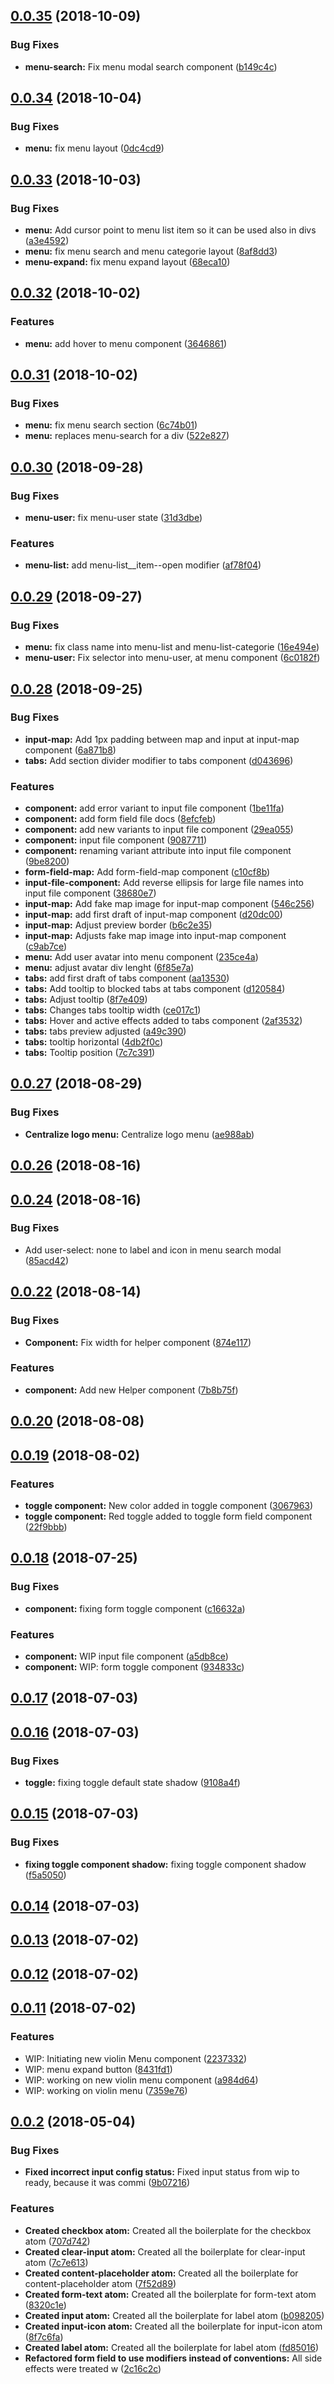 <a name="0.0.35"></a>
## [0.0.35](https://github.com/involvestecnologia/violin.css/compare/v0.0.34...v0.0.35) (2018-10-09)


### Bug Fixes

* **menu-search:** Fix menu modal search component ([b149c4c](https://github.com/involvestecnologia/violin.css/commit/b149c4c))



<a name="0.0.34"></a>
## [0.0.34](https://github.com/involvestecnologia/violin.css/compare/v0.0.33...v0.0.34) (2018-10-04)


### Bug Fixes

* **menu:** fix menu layout ([0dc4cd9](https://github.com/involvestecnologia/violin.css/commit/0dc4cd9))



<a name="0.0.33"></a>
## [0.0.33](https://github.com/involvestecnologia/violin.css/compare/v0.0.32...v0.0.33) (2018-10-03)


### Bug Fixes

* **menu:** Add cursor point to menu list item so it can be used also in divs ([a3e4592](https://github.com/involvestecnologia/violin.css/commit/a3e4592))
* **menu:** fix menu search and menu categorie layout ([8af8dd3](https://github.com/involvestecnologia/violin.css/commit/8af8dd3))
* **menu-expand:** fix menu expand layout ([68eca10](https://github.com/involvestecnologia/violin.css/commit/68eca10))



<a name="0.0.32"></a>
## [0.0.32](https://github.com/involvestecnologia/violin.css/compare/v0.0.31...v0.0.32) (2018-10-02)


### Features

* **menu:** add hover to menu component ([3646861](https://github.com/involvestecnologia/violin.css/commit/3646861))



<a name="0.0.31"></a>
## [0.0.31](https://github.com/involvestecnologia/violin.css/compare/0.0.31...v0.0.31) (2018-10-02)


### Bug Fixes

* **menu:** fix menu search section ([6c74b01](https://github.com/involvestecnologia/violin.css/commit/6c74b01))
* **menu:** replaces menu-search for a div ([522e827](https://github.com/involvestecnologia/violin.css/commit/522e827))



<a name="0.0.30"></a>
## [0.0.30](https://github.com/involvestecnologia/violin.css/compare/v0.0.29...0.0.30) (2018-09-28)


### Bug Fixes

* **menu-user:** fix menu-user state ([31d3dbe](https://github.com/involvestecnologia/violin.css/commit/31d3dbe))


### Features

* **menu-list:** add menu-list__item--open modifier ([af78f04](https://github.com/involvestecnologia/violin.css/commit/af78f04))



<a name="0.0.29"></a>
## [0.0.29](https://github.com/involvestecnologia/violin.css/compare/v0.0.28...v0.0.29) (2018-09-27)


### Bug Fixes

* **menu:** fix class name into menu-list and menu-list-categorie ([16e494e](https://github.com/involvestecnologia/violin.css/commit/16e494e))
* **menu-user:** Fix selector into menu-user, at menu component ([6c0182f](https://github.com/involvestecnologia/violin.css/commit/6c0182f))



<a name="0.0.28"></a>
## [0.0.28](https://github.com/involvestecnologia/violin.css/compare/v0.0.27...v0.0.28) (2018-09-25)


### Bug Fixes

* **input-map:** Add 1px padding between map and input at input-map component ([6a871b8](https://github.com/involvestecnologia/violin.css/commit/6a871b8))
* **tabs:** Add section divider modifier to tabs component ([d043696](https://github.com/involvestecnologia/violin.css/commit/d043696))


### Features

* **component:** add error variant to input file component ([1be11fa](https://github.com/involvestecnologia/violin.css/commit/1be11fa))
* **component:** add form field file docs ([8efcfeb](https://github.com/involvestecnologia/violin.css/commit/8efcfeb))
* **component:** add new variants to input file component ([29ea055](https://github.com/involvestecnologia/violin.css/commit/29ea055))
* **component:** input file component ([9087711](https://github.com/involvestecnologia/violin.css/commit/9087711))
* **component:** renaming variant attribute into input file component ([9be8200](https://github.com/involvestecnologia/violin.css/commit/9be8200))
* **form-field-map:** Add form-field-map component ([c10cf8b](https://github.com/involvestecnologia/violin.css/commit/c10cf8b))
* **input-file-component:** Add reverse ellipsis for large file names into input file component ([38680e7](https://github.com/involvestecnologia/violin.css/commit/38680e7))
* **input-map:** Add fake map image for input-map component ([546c256](https://github.com/involvestecnologia/violin.css/commit/546c256))
* **input-map:** add first draft of input-map component ([d20dc00](https://github.com/involvestecnologia/violin.css/commit/d20dc00))
* **input-map:** Adjust preview border ([b6c2e35](https://github.com/involvestecnologia/violin.css/commit/b6c2e35))
* **input-map:** Adjusts fake map image into input-map component ([c9ab7ce](https://github.com/involvestecnologia/violin.css/commit/c9ab7ce))
* **menu:** Add user avatar into menu component ([235ce4a](https://github.com/involvestecnologia/violin.css/commit/235ce4a))
* **menu:** adjust avatar div lenght ([6f85e7a](https://github.com/involvestecnologia/violin.css/commit/6f85e7a))
* **tabs:** add first draft of tabs component ([aa13530](https://github.com/involvestecnologia/violin.css/commit/aa13530))
* **tabs:** Add tooltip to blocked tabs at tabs component ([d120584](https://github.com/involvestecnologia/violin.css/commit/d120584))
* **tabs:** Adjust tooltip ([8f7e409](https://github.com/involvestecnologia/violin.css/commit/8f7e409))
* **tabs:** Changes tabs tooltip width ([ce017c1](https://github.com/involvestecnologia/violin.css/commit/ce017c1))
* **tabs:** Hover and active effects added to tabs component ([2af3532](https://github.com/involvestecnologia/violin.css/commit/2af3532))
* **tabs:** tabs preview adjusted ([a49c390](https://github.com/involvestecnologia/violin.css/commit/a49c390))
* **tabs:** tooltip horizontal ([4db2f0c](https://github.com/involvestecnologia/violin.css/commit/4db2f0c))
* **tabs:** Tooltip position ([7c7c391](https://github.com/involvestecnologia/violin.css/commit/7c7c391))



<a name="0.0.27"></a>
## [0.0.27](https://github.com/involvestecnologia/violin.css/compare/v0.0.26...v0.0.27) (2018-08-29)


### Bug Fixes

* **Centralize logo menu:** Centralize logo menu ([ae988ab](https://github.com/involvestecnologia/violin.css/commit/ae988ab))



<a name="0.0.26"></a>
## [0.0.26](https://github.com/involvestecnologia/violin.css/compare/v0.0.25...v0.0.26) (2018-08-16)



<a name="0.0.24"></a>
## [0.0.24](https://github.com/involvestecnologia/violin.css/compare/v0.0.23...v0.0.24) (2018-08-16)


### Bug Fixes

* Add user-select: none to label and icon in menu search modal ([85acd42](https://github.com/involvestecnologia/violin.css/commit/85acd42))



<a name="0.0.22"></a>
## [0.0.22](https://github.com/involvestecnologia/violin.css/compare/v0.0.21...v0.0.22) (2018-08-14)


### Bug Fixes

* **Component:** Fix width for helper component ([874e117](https://github.com/involvestecnologia/violin.css/commit/874e117))


### Features

* **component:** Add new Helper component ([7b8b75f](https://github.com/involvestecnologia/violin.css/commit/7b8b75f))



<a name="0.0.20"></a>
## [0.0.20](https://github.com/involvestecnologia/violin.css/compare/v0.0.19...v0.0.20) (2018-08-08)



<a name="0.0.19"></a>
## [0.0.19](https://github.com/involvestecnologia/violin.css/compare/v0.0.18...v0.0.19) (2018-08-02)


### Features

* **toggle component:** New color added in toggle component ([3067963](https://github.com/involvestecnologia/violin.css/commit/3067963))
* **toggle component:** Red toggle added to toggle form field component ([22f9bbb](https://github.com/involvestecnologia/violin.css/commit/22f9bbb))



<a name="0.0.18"></a>
## [0.0.18](https://github.com/involvestecnologia/violin.css/compare/v0.0.17...v0.0.18) (2018-07-25)


### Bug Fixes

* **component:** fixing form toggle component ([c16632a](https://github.com/involvestecnologia/violin.css/commit/c16632a))


### Features

* **component:** WIP input file component ([a5db8ce](https://github.com/involvestecnologia/violin.css/commit/a5db8ce))
* **component:** WIP: form toggle component ([934833c](https://github.com/involvestecnologia/violin.css/commit/934833c))



<a name="0.0.17"></a>
## [0.0.17](https://github.com/involvestecnologia/violin.css/compare/v0.0.16...v0.0.17) (2018-07-03)



<a name="0.0.16"></a>
## [0.0.16](https://github.com/involvestecnologia/violin.css/compare/v0.0.15...v0.0.16) (2018-07-03)


### Bug Fixes

* **toggle:** fixing toggle default state shadow ([9108a4f](https://github.com/involvestecnologia/violin.css/commit/9108a4f))



<a name="0.0.15"></a>
## [0.0.15](https://github.com/involvestecnologia/violin.css/compare/v0.0.14...v0.0.15) (2018-07-03)


### Bug Fixes

* **fixing toggle component shadow:** fixing toggle component shadow ([f5a5050](https://github.com/involvestecnologia/violin.css/commit/f5a5050))



<a name="0.0.14"></a>
## [0.0.14](https://github.com/involvestecnologia/violin.css/compare/v0.0.13...v0.0.14) (2018-07-03)



<a name="0.0.13"></a>
## [0.0.13](https://github.com/involvestecnologia/violin.css/compare/v0.0.12...v0.0.13) (2018-07-02)



<a name="0.0.12"></a>
## [0.0.12](https://github.com/involvestecnologia/violin.css/compare/v0.0.11...v0.0.12) (2018-07-02)



<a name="0.0.11"></a>
## [0.0.11](https://github.com/involvestecnologia/violin.css/compare/v0.0.2...v0.0.11) (2018-07-02)


### Features

* WIP: Initiating new violin Menu component ([2237332](https://github.com/involvestecnologia/violin.css/commit/2237332))
* WIP: menu expand button ([8431fd1](https://github.com/involvestecnologia/violin.css/commit/8431fd1))
* WIP: working on new violin menu component ([a984d64](https://github.com/involvestecnologia/violin.css/commit/a984d64))
* WIP: working on violin menu ([7359e76](https://github.com/involvestecnologia/violin.css/commit/7359e76))



<a name="0.0.2"></a>
## [0.0.2](https://github.com/involvestecnologia/violin.css/compare/v0.0.1...v0.0.2) (2018-05-04)


### Bug Fixes

* **Fixed incorrect input config status:** Fixed input status from wip to ready, because it was commi ([9b07216](https://github.com/involvestecnologia/violin.css/commit/9b07216))


### Features

* **Created checkbox atom:** Created all the boilerplate for the checkbox atom ([707d742](https://github.com/involvestecnologia/violin.css/commit/707d742))
* **Created clear-input atom:** Created all the boilerplate for clear-input atom ([7c7e613](https://github.com/involvestecnologia/violin.css/commit/7c7e613))
* **Created content-placeholder atom:** Created all the boilerplate for content-placeholder atom ([7f52d89](https://github.com/involvestecnologia/violin.css/commit/7f52d89))
* **Created form-text atom:** Created all the boilerplate for form-text atom ([8320c1e](https://github.com/involvestecnologia/violin.css/commit/8320c1e))
* **Created input atom:** Created all the boilerplate for label atom ([b098205](https://github.com/involvestecnologia/violin.css/commit/b098205))
* **Created input-icon atom:** Created all the boilerplate for input-icon atom ([8f7c6fa](https://github.com/involvestecnologia/violin.css/commit/8f7c6fa))
* **Created label atom:** Created all the boilerplate for label atom ([fd85016](https://github.com/involvestecnologia/violin.css/commit/fd85016))
* **Refactored form field to use modifiers instead of conventions:** All side effects were treated w ([2c16c2c](https://github.com/involvestecnologia/violin.css/commit/2c16c2c))



